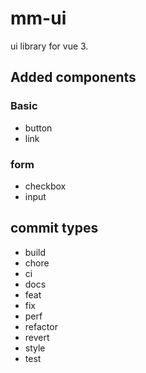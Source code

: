 # mm-ui

ui library for vue 3.

## Added components

### Basic
- button
- link

### form
- checkbox
- input

## commit types

- build
- chore
- ci
- docs
- feat
- fix
- perf
- refactor
- revert
- style
- test
